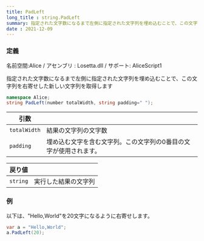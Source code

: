 ```yaml
---
title: PadLeft
long_title : string.PadLeft
summary: 指定された文字数になるまで左側に指定された文字列を埋め込むことで、この文字列を右寄せした新しい文字列を取得します
date : 2021-12-09
---
```

### 定義
名前空間:Alice / アセンブリ : Losetta.dll / サポート: AliceScript1

指定された文字数になるまで左側に指定された文字列を埋め込むことで、この文字列を右寄せした新しい文字列を取得します

```cs title="AliceScript"
namespace Alice;
string PadLeft(number totalWidth, string padding=" ");
```

|引数| |
|-|-|
|`totalWidth`|結果の文字列の文字数|
|`padding`|埋め込む文字を含む文字列。この文字列の0番目の文字が使用されます。|

|戻り値| |
|-|-|
|`string`|実行した結果の文字列|

### 例
以下は、"Hello,World"を20文字になるように右寄せします。

```cs title="AliceScript"
var a = "Hello,World";
a.PadLeft(20);
```
